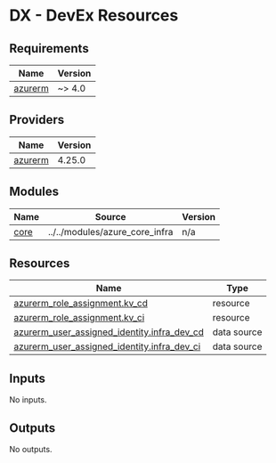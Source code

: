 # DX - DevEx Resources

<!-- markdownlint-disable -->
<!-- BEGIN_TF_DOCS -->
## Requirements

| Name | Version |
|------|---------|
| <a name="requirement_azurerm"></a> [azurerm](#requirement\_azurerm) | ~> 4.0 |

## Providers

| Name | Version |
|------|---------|
| <a name="provider_azurerm"></a> [azurerm](#provider\_azurerm) | 4.25.0 |

## Modules

| Name | Source | Version |
|------|--------|---------|
| <a name="module_core"></a> [core](#module\_core) | ../../modules/azure_core_infra | n/a |

## Resources

| Name | Type |
|------|------|
| [azurerm_role_assignment.kv_cd](https://registry.terraform.io/providers/hashicorp/azurerm/latest/docs/resources/role_assignment) | resource |
| [azurerm_role_assignment.kv_ci](https://registry.terraform.io/providers/hashicorp/azurerm/latest/docs/resources/role_assignment) | resource |
| [azurerm_user_assigned_identity.infra_dev_cd](https://registry.terraform.io/providers/hashicorp/azurerm/latest/docs/data-sources/user_assigned_identity) | data source |
| [azurerm_user_assigned_identity.infra_dev_ci](https://registry.terraform.io/providers/hashicorp/azurerm/latest/docs/data-sources/user_assigned_identity) | data source |

## Inputs

No inputs.

## Outputs

No outputs.
<!-- END_TF_DOCS -->
